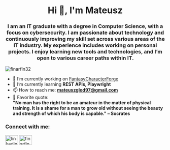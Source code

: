 <h1 align="center">Hi 👋, I'm Mateusz</h1>
<h3 align="center">
I am an IT graduate with a degree in Computer Science, with a focus on cybersecurity. I am passionate about technology and continuously improving my skill set across various areas of the IT industry. My experience includes working on personal projects. I enjoy learning new tools and technologies, and I’m open to various career paths within IT.
</h3>

<p align="left">
  <img src="https://komarev.com/ghpvc/?username=finarfin32&label=Profile%20views&color=0e75b6&style=flat" alt="finarfin32" />
</p>

- 🔭 I’m currently working on [FantasyCharacterForge](https://github.com/Finarfin32/FantasyCharacterForge)  
- 🌱 I’m currently learning **REST APIs, Playwright**  
- 📫 How to reach me: **mateuszglod97@gmail.com**  
- 📝 Favorite quote:  
  **"No man has the right to be an amateur in the matter of physical training. It is a shame for a man to grow old without seeing the beauty and strength of which his body is capable." – Socrates**


<h3 align="left">Connect with me:</h3>
<p align="left">
<a href="https://www.linkedin.com/in/mateuszglodd/" target="blank"><img align="center" src="https://raw.githubusercontent.com/rahuldkjain/github-profile-readme-generator/master/src/images/icons/Social/linked-in-alt.svg" alt="linkedin.com/in/mateuszgłód" height="30" width="40" /></a>
<a href="https://discord.gg/finarfinn" target="blank"><img align="center" src="https://raw.githubusercontent.com/rahuldkjain/github-profile-readme-generator/master/src/images/icons/Social/discord.svg" alt="finarfinn" height="30" width="40" /></a>
</p>

